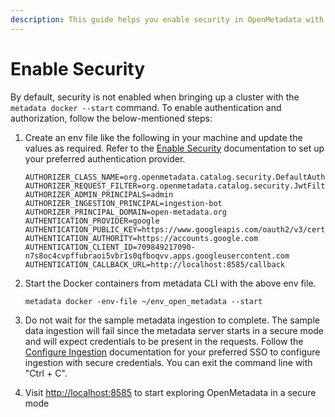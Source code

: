 ```yaml
---
description: This guide helps you enable security in OpenMetadata with Docker
---
```


# Enable Security

By default, security is not enabled when bringing up a cluster with the `metadata docker --start` command. To enable authentication and authorization, follow the below-mentioned steps:

1.  Create an env file like the following in your machine and update the values as required. Refer to the [Enable Security](../../../deploy/deploy-on-kubernetes/enable-security/) documentation to set up your preferred authentication provider.

    ```
    AUTHORIZER_CLASS_NAME=org.openmetadata.catalog.security.DefaultAuthorizer
    AUTHORIZER_REQUEST_FILTER=org.openmetadata.catalog.security.JwtFilter
    AUTHORIZER_ADMIN_PRINCIPALS=admin
    AUTHORIZER_INGESTION_PRINCIPAL=ingestion-bot
    AUTHORIZER_PRINCIPAL_DOMAIN=open-metadata.org
    AUTHENTICATION_PROVIDER=google
    AUTHENTICATION_PUBLIC_KEY=https://www.googleapis.com/oauth2/v3/certs
    AUTHENTICATION_AUTHORITY=https://accounts.google.com
    AUTHENTICATION_CLIENT_ID=709849217090-n7s8oc4cvpffubraoi5vbr1s0qfboqvv.apps.googleusercontent.com
    AUTHENTICATION_CALLBACK_URL=http://localhost:8585/callback
    ```


2.  Start the Docker containers from metadata CLI with the above env file.

    ```
    metadata docker -env-file ~/env_open_metadata --start
    ```


3. Do not wait for the sample metadata ingestion to complete. The sample data ingestion will fail since the metadata server starts in a secure mode and will expect credentials to be present in the requests. Follow the [Configure Ingestion](../../../deploy/deploy-on-bare-metal/enable-security/okta-sso/configure-security-ingestion.md) documentation for your preferred SSO to configure ingestion with secure credentials. You can exit the command line with "Ctrl + C".
4. Visit [http://localhost:8585](http://localhost:8585) to start exploring OpenMetadata in a secure mode



